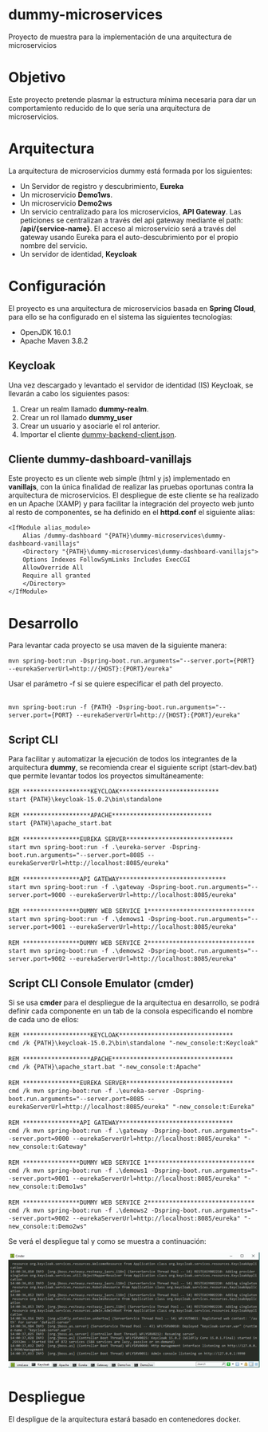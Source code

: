 # dummy-microservices
Proyecto de muestra para la implementación de una arquitectura de microservicios

# Objetivo
Este proyecto pretende plasmar la estructura mínima necesaria para dar un comportamiento reducido de lo que sería una arquitectura de microservicios. 

# Arquitectura
La arquitectura de microservicios dummy está formada por los siguientes:

- Un Servidor de registro y descubrimiento, **Eureka**
- Un microservicio **Demo1ws**.
- Un microservicio **Demo2ws**
- Un servicio centralizado para los microservicios, **API Gateway**. Las peticiones se centralizan a través del api gateway mediante el path: **/api/{service-name}**. El acceso al microservicio será a través del gateway usando Eureka para el auto-descubrimiento por el propio nombre del servicio.
- Un servidor de identidad, **Keycloak**

# Configuración

El proyecto es una arquitectura de microservicios basada en **Spring Cloud**, para ello se ha configurado en el sistema las siguientes tecnologías:

 - OpenJDK 16.0.1
 - Apache Maven 3.8.2

## Keycloak
Una vez descargado y levantado el servidor de identidad (IS) Keycloak, se llevarán a cabo los siguientes pasos:

1. Crear un realm llamado **dummy-realm**.
2. Crear un rol llamado **dummy_user**
3. Crear un usuario y asociarle el rol anterior.
4. Importar el cliente [dummy-backend-client.json](https://github.com/jmmluna/dummy-microservices/tree/main/conf/dummy-backend-client.json).

## Cliente dummy-dashboard-vanillajs
Este proyecto es un cliente web simple (html y js) implementado en **vanillajs**, con la única finalidad de realizar las pruebas oportunas contra la arquitectura de microservicios. 
El despliegue de este cliente se ha realizado en un Apache (XAMP) y para facilitar la integración del proyecto web junto al resto de componentes, se ha definido en el **httpd.conf** el siguiente alias:
```
<IfModule alias_module>
    Alias /dummy-dashboard "{PATH}\dummy-microservices\dummy-dashboard-vanillajs"
    <Directory "{PATH}\dummy-microservices\dummy-dashboard-vanillajs">
    Options Indexes FollowSymLinks Includes ExecCGI
    AllowOverride All
    Require all granted
    </Directory>
</IfModule>    
```    


# Desarrollo
Para levantar cada proyecto se usa maven de la siguiente manera:
```
mvn spring-boot:run -Dspring-boot.run.arguments="--server.port={PORT} --eurekaServerUrl=http://{HOST}:{PORT}/eureka" 

```

Usar el parámetro -f si se quiere especificar el path del proyecto.
```

mvn spring-boot:run -f {PATH} -Dspring-boot.run.arguments="--server.port={PORT} --eurekaServerUrl=http://{HOST}:{PORT}/eureka" 

```
## Script CLI

Para facilitar y automatizar la ejecución de todos los integrantes de la arquitectura **dummy**, se recomienda crear el siguiente script (start-dev.bat) que permite levantar todos los proyectos simultáneamente:

```
REM *******************KEYCLOAK****************************
start {PATH}\keycloak-15.0.2\bin\standalone

REM *******************APACHE****************************
start {PATH}\apache_start.bat

REM ****************EUREKA SERVER******************************
start mvn spring-boot:run -f .\eureka-server -Dspring-boot.run.arguments="--server.port=8085 --eurekaServerUrl=http://localhost:8085/eureka" 

REM ****************API GATEWAY******************************
start mvn spring-boot:run -f .\gateway -Dspring-boot.run.arguments="--server.port=9000 --eurekaServerUrl=http://localhost:8085/eureka" 

REM ****************DUMMY WEB SERVICE 1******************************
start mvn spring-boot:run -f .\demows1 -Dspring-boot.run.arguments="--server.port=9001 --eurekaServerUrl=http://localhost:8085/eureka" 

REM ****************DUMMY WEB SERVICE 2******************************
start mvn spring-boot:run -f .\demows2 -Dspring-boot.run.arguments="--server.port=9002 --eurekaServerUrl=http://localhost:8085/eureka" 

```

## Script CLI Console Emulator (cmder)

Si se usa **cmder** para el despliegue de la arquitectua en desarrollo, se podrá definir cada componente en un tab de la consola especificando el nombre de cada uno de ellos:

```
REM *******************KEYCLOAK********************************
cmd /k {PATH}\keycloak-15.0.2\bin\standalone "-new_console:t:Keycloak"

REM *******************APACHE**********************************
cmd /k {PATH}\apache_start.bat "-new_console:t:Apache"

REM ****************EUREKA SERVER******************************
cmd /k mvn spring-boot:run -f .\eureka-server -Dspring-boot.run.arguments="--server.port=8085 --eurekaServerUrl=http://localhost:8085/eureka" "-new_console:t:Eureka"

REM ****************API GATEWAY********************************
cmd /k mvn spring-boot:run -f .\gateway -Dspring-boot.run.arguments="--server.port=9000 --eurekaServerUrl=http://localhost:8085/eureka" "-new_console:t:Gateway"

REM ****************DUMMY WEB SERVICE 1******************************
cmd /k mvn spring-boot:run -f .\demows1 -Dspring-boot.run.arguments="--server.port=9001 --eurekaServerUrl=http://localhost:8085/eureka" "-new_console:t:Demo1ws"

REM ****************DUMMY WEB SERVICE 2******************************
cmd /k mvn spring-boot:run -f .\demows2 -Dspring-boot.run.arguments="--server.port=9002 --eurekaServerUrl=http://localhost:8085/eureka" "-new_console:t:Demo2ws"

```

Se verá el despliegue tal y como se muestra a continuación:

![Screenshot](https://github.com/jmmluna/dummy-microservices/blob/master/conf/cmder-screenshot.png)

# Despliegue

El despligue de la arquitectura estará basado en contenedores docker.